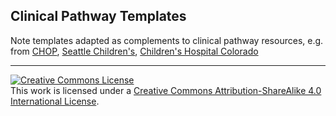 ## Clinical Pathway Templates

Note templates adapted as complements to clinical pathway resources, e.g. from [CHOP](https://www.chop.edu/pathways-library), [Seattle Children's](https://www.seattlechildrens.org/healthcare-professionals/gateway/clinical-resources/pathways/), [Children's Hospital Colorado](https://www.childrenscolorado.org/health-professionals/clinical-resources/clinical-pathways/)

---
<a rel="license" href="http://creativecommons.org/licenses/by-sa/4.0/"><img alt="Creative Commons License" style="border-width:0" src="https://i.creativecommons.org/l/by-sa/4.0/88x31.png" /></a><br />This work is licensed under a <a rel="license" href="http://creativecommons.org/licenses/by-sa/4.0/">Creative Commons Attribution-ShareAlike 4.0 International License</a>.
